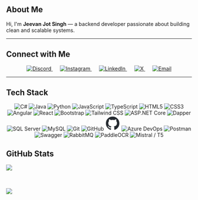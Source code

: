 ##  About Me

Hi, I'm **Jeevan Jot Singh** — a backend developer passionate about building clean and scalable systems.

---

##  Connect with Me

<p align="center">
  <a href="https://discord.gg/jeevannn" target="_blank" style="margin: 0 10px;">
    <img src="https://img.icons8.com/color/48/000000/discord--v2.png" alt="Discord" width="40" />
  </a>
  <a href="https://instagram.com/jeevan0.1_" target="_blank" style="margin: 0 10px;">
    <img src="https://img.icons8.com/color/48/000000/instagram-new--v2.png" alt="Instagram" width="40" />
  </a>
  <a href="https://www.linkedin.com/in/jeevan-jotsingh/" target="_blank" style="margin: 0 10px;">
    <img src="https://img.icons8.com/color/48/000000/linkedin.png" alt="LinkedIn" width="40" />
  </a>
  <a href="https://x.com/jeevanjot001" target="_blank" style="margin: 0 10px;">
    <img src="https://img.icons8.com/ios-filled/50/ffffff/twitterx--v1.png" alt="X" width="40" />
  </a>
  <a href="mailto:jeevanjotsingh0168@gmail.com" target="_blank" style="margin: 0 10px;">
    <img src="https://img.icons8.com/color/48/000000/gmail--v1.png" alt="Email" width="40" />
  </a>
</p>

---
##  Tech Stack

<p align="center">

  <!-- Programming Languages -->
  <img src="https://img.icons8.com/color/48/c-sharp-logo.png" title="C#" />
  <img src="https://img.icons8.com/color/48/java-coffee-cup-logo.png" title="Java" />
  <img src="https://img.icons8.com/color/48/python.png" title="Python" />
  <img src="https://img.icons8.com/color/48/javascript--v1.png" title="JavaScript" />
  <img src="https://img.icons8.com/color/48/typescript.png" title="TypeScript" />

  <!-- Frontend -->
  <img src="https://img.icons8.com/color/48/html-5--v1.png" title="HTML5" />
  <img src="https://img.icons8.com/color/48/css3.png" title="CSS3" />
  <img src="https://img.icons8.com/color/48/angularjs.png" title="Angular" />
  <img src="https://img.icons8.com/officel/48/react.png" title="React" />
  <img src="https://img.icons8.com/color/48/bootstrap.png" title="Bootstrap" />
  <img src="https://img.icons8.com/fluency/48/tailwind_css.png" title="Tailwind CSS" />

  <!-- Backend / Frameworks -->
  <img src="https://upload.wikimedia.org/wikipedia/commons/e/ee/.NET_Core_Logo.svg" title="ASP.NET Core" height="40px" />
  <img src="https://avatars.githubusercontent.com/u/17161084?s=200&v=4" title="Dapper" height="40px" />

  <!-- Databases -->
  <img src="https://img.icons8.com/color/48/microsoft-sql-server.png" title="SQL Server" />
  <img src="https://img.icons8.com/color/48/mysql-logo.png" title="MySQL" />

  <!-- DevOps / Tools -->
  <img src="https://img.icons8.com/color/48/git.png" title="Git" />
  <img src="https://img.icons8.com/ios-glyphs/48/github.png" title="GitHub" />
  <img src="https://raw.githubusercontent.com/github/docs/main/assets/images/site/favicon.svg" title="GitHub Actions" height="40px" />
  <img src="https://img.icons8.com/color/48/azure-1.png" title="Azure DevOps" />
  <img src="https://img.icons8.com/external-tal-revivo-color-tal-revivo/48/external-postman-is-the-only-complete-api-development-environment-logo-color-tal-revivo.png" title="Postman" />
  <img src="https://raw.githubusercontent.com/swagger-api/swagger.io/wordpress/images/assets/SW-logo-clr.png" title="Swagger" height="40px" />

  <!-- Messaging / Queues -->
  <img src="https://upload.wikimedia.org/wikipedia/commons/7/71/RabbitMQ_logo.svg" title="RabbitMQ" height="40px" />

  <!-- AI / OCR -->
  <img src="https://avatars.githubusercontent.com/u/55232811?s=200&v=4" title="PaddleOCR" height="40px" />
  <img src="https://img.icons8.com/color/48/artificial-intelligence.png" title="Mistral / T5" />

</p>

##  GitHub Stats

![](https://nirzak-streak-stats.vercel.app/?user=jeevanjs01&theme=github-dark&hide_border=true)

<br/>

![](https://github-readme-activity-graph.vercel.app/graph?username=Jeevanjs01&theme=github-dark&hide_border=true)



 

